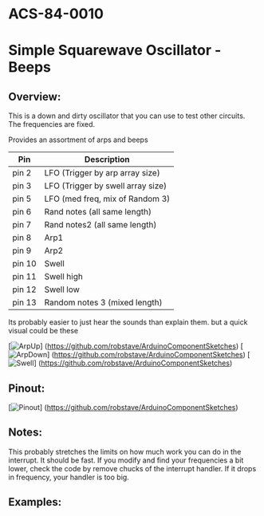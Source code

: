 # ACS-84-0010
Simple Squarewave Oscillator - Beeps
==============

## Overview:
This is a down and dirty oscillator that you can use to test other circuits.  
The frequencies are fixed.

Provides an assortment of arps and beeps

Pin    |  Description  
--- | --- 
pin 2 |  LFO (Trigger by arp array size)
pin 3 |  LFO (Trigger by swell array size)
pin 5 |  LFO (med freq, mix of Random 3)
pin 6 | Rand notes (all same length)
pin 7 | Rand notes2 (all same length)
pin 8 | Arp1
pin 9 | Arp2
pin 10 | Swell
pin 11 | Swell high
pin 12 | Swell low
pin 13 | Random notes 3 (mixed length)

Its probably easier to just hear the sounds than explain them.
but a quick visual could be these


 [![ArpUp](https://github.com/robstave/ArduinoComponentSketches/blob/master/ACS-84%20ATTiny84%20sketches/ACS-84-0010/images/arpRampUp.png)] (https://github.com/robstave/ArduinoComponentSketches)
 [![ArpDown](https://github.com/robstave/ArduinoComponentSketches/blob/master/ACS-84%20ATTiny84%20sketches/ACS-84-0010/images/arpRampDown.png)] (https://github.com/robstave/ArduinoComponentSketches)
 [![Swell](https://github.com/robstave/ArduinoComponentSketches/blob/master/ACS-84%20ATTiny84%20sketches/ACS-84-0010/images/swell.png)] (https://github.com/robstave/ArduinoComponentSketches)


## Pinout:
[![Pinout](https://github.com/robstave/ArduinoComponentSketches/blob/master/ACS-84%20ATTiny84%20sketches/ACS-84-0010/images/acs-84-0010.png)] (https://github.com/robstave/ArduinoComponentSketches)

## Notes:
This probably stretches the limits on how much work you can do in the interrupt.  It should be fast. 
If you modify and find your frequencies a bit lower, check the code by remove chucks of the interrupt handler.  If it drops in frequency, your handler is too big.
 

## Examples:
 
